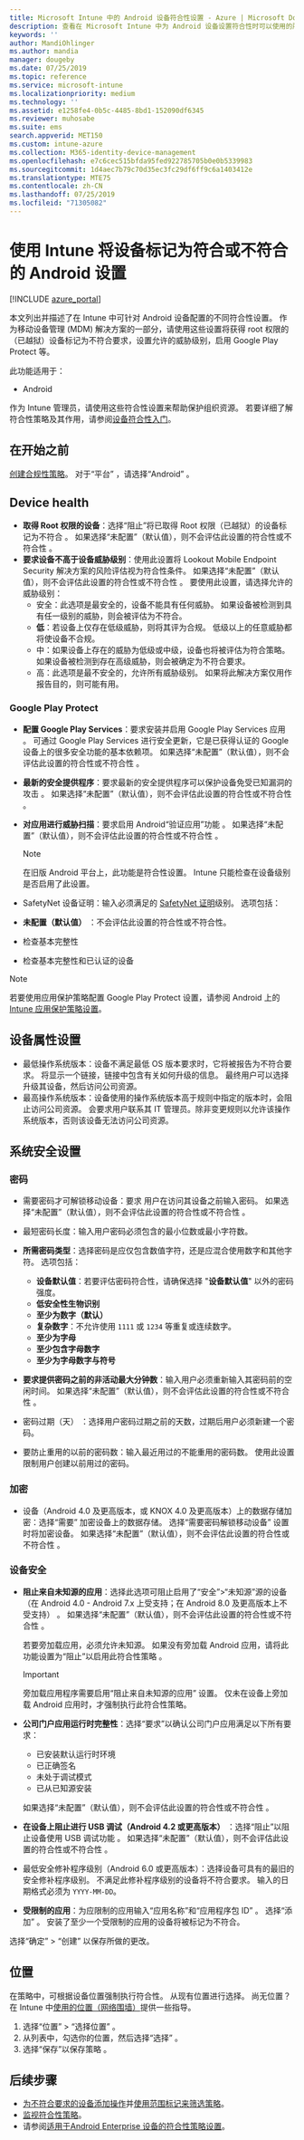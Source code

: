 ```yaml
---
title: Microsoft Intune 中的 Android 设备符合性设置 - Azure | Microsoft Docs
description: 查看在 Microsoft Intune 中为 Android 设备设置符合性时可以使用的所有设置的列表。 设置密码规则，选择最低或最高操作系统版本，限制特定应用，防止重复使用密码等。
keywords: ''
author: MandiOhlinger
ms.author: mandia
manager: dougeby
ms.date: 07/25/2019
ms.topic: reference
ms.service: microsoft-intune
ms.localizationpriority: medium
ms.technology: ''
ms.assetid: e1258fe4-0b5c-4485-8bd1-152090df6345
ms.reviewer: muhosabe
ms.suite: ems
search.appverid: MET150
ms.custom: intune-azure
ms.collection: M365-identity-device-management
ms.openlocfilehash: e7c6cec515bfda95fed922785705b0e0b5339983
ms.sourcegitcommit: 1d4aec7b79c70d35ec3fc29df6ff9c6a1403412e
ms.translationtype: MTE75
ms.contentlocale: zh-CN
ms.lasthandoff: 07/25/2019
ms.locfileid: "71305082"
---
```

# <a name="android-settings-to-mark-devices-as-compliant-or-not-compliant-using-intune"></a>使用 Intune 将设备标记为符合或不符合的 Android 设置

[!INCLUDE [azure_portal](./includes/azure_portal.md)]

本文列出并描述了在 Intune 中可针对 Android 设备配置的不同符合性设置。 作为移动设备管理 (MDM) 解决方案的一部分，请使用这些设置将获得 root 权限的（已越狱）设备标记为不符合要求，设置允许的威胁级别，启用 Google Play Protect 等。

此功能适用于：

- Android

作为 Intune 管理员，请使用这些符合性设置来帮助保护组织资源。 若要详细了解符合性策略及其作用，请参阅[设备符合性入门](device-compliance-get-started.md)。

## <a name="before-you-begin"></a>在开始之前

[创建合规性策略](create-compliance-policy.md#create-the-policy)。 对于“平台”  ，请选择“Android”  。

## <a name="device-health"></a>Device health

- **取得 Root 权限的设备**：选择“阻止”将已取得 Root 权限（已越狱）的设备标记为不符合  。 如果选择“未配置”（默认值），则不会评估此设置的符合性或不符合性  。
- **要求设备不高于设备威胁级别**：使用此设置将 Lookout Mobile Endpoint Security 解决方案的风险评估视为符合性条件。 如果选择“未配置”（默认值），则不会评估此设置的符合性或不符合性  。 要使用此设置，请选择允许的威胁级别：
  -  安全：此选项是最安全的，设备不能具有任何威胁。 如果设备被检测到具有任一级别的威胁，则会被评估为不符合。
  - **低**：若设备上仅存在低级威胁，则将其评为合规。 低级以上的任意威胁都将使设备不合规。
  -  中：如果设备上存在的威胁为低级或中级，设备也将被评估为符合策略。 如果设备被检测到存在高级威胁，则会被确定为不符合要求。
  -  高：此选项是最不安全的，允许所有威胁级别。 如果将此解决方案仅用作报告目的，则可能有用。

### <a name="google-play-protect"></a>Google Play Protect

- **配置 Google Play Services**：要求安装并启用 Google Play Services 应用  。 可通过 Google Play Services 进行安全更新，它是已获得认证的 Google 设备上的很多安全功能的基本依赖项。 如果选择“未配置”（默认值），则不会评估此设置的符合性或不符合性  。
- **最新的安全提供程序**：要求最新的安全提供程序可以保护设备免受已知漏洞的攻击  。 如果选择“未配置”（默认值），则不会评估此设置的符合性或不符合性  。
- **对应用进行威胁扫描**：要求启用 Android“验证应用”功能   。 如果选择“未配置”（默认值），则不会评估此设置的符合性或不符合性  。

  > [!NOTE]
  > 在旧版 Android 平台上，此功能是符合性设置。 Intune 只能检查在设备级别是否启用了此设置。

-  SafetyNet 设备证明：输入必须满足的 [SafetyNet 证明](https://developer.android.com/training/safetynet/attestation.html)级别。 选项包括：
  - **未配置（默认值）** ：不会评估此设置的符合性或不符合性。
  - 检查基本完整性 
  - 检查基本完整性和已认证的设备 

> [!NOTE]
> 若要使用应用保护策略配置 Google Play Protect 设置，请参阅 Android 上的 [Intune 应用保护策略设置](app-protection-policy-settings-android.md#conditional-launch)。

## <a name="device-property-settings"></a>设备属性设置

-  最低操作系统版本：设备不满足最低 OS 版本要求时，它将被报告为不符合要求。 将显示一个链接，链接中包含有关如何升级的信息。 最终用户可以选择升级其设备，然后访问公司资源。
-  最高操作系统版本：设备使用的操作系统版本高于规则中指定的版本时，会阻止访问公司资源。 会要求用户联系其 IT 管理员。除非变更规则以允许该操作系统版本，否则该设备无法访问公司资源。

## <a name="system-security-settings"></a>系统安全设置

### <a name="password"></a>密码

-  需要密码才可解锁移动设备：要求  用户在访问其设备之前输入密码。 如果选择“未配置”（默认值），则不会评估此设置的符合性或不符合性  。
-  最短密码长度：输入用户密码必须包含的最小位数或最小字符数。
- **所需密码类型**：选择密码是应仅包含数值字符，还是应混合使用数字和其他字符。 选项包括：
  - **设备默认值**：若要评估密码符合性，请确保选择 "**设备默认值**" 以外的密码强度。
  - **低安全性生物识别**
  - **至少为数字（默认）**
  - **复杂数字**：不允许使用 `1111` 或 `1234` 等重复或连续数字。
  - **至少为字母** 
  - **至少包含字母数字**
  - **至少为字母数字与符号**

- **要求提供密码之前的非活动最大分钟数**：输入用户必须重新输入其密码前的空闲时间。 如果选择“未配置”（默认值），则不会评估此设置的符合性或不符合性  。
- 密码过期（天）  ：选择用户密码过期之前的天数，过期后用户必须新建一个密码。
-  要防止重用的以前的密码数：输入最近用过的不能重用的密码数。 使用此设置限制用户创建以前用过的密码。

### <a name="encryption"></a>加密

-  设备（Android 4.0 及更高版本，或 KNOX 4.0 及更高版本）上的数据存储加密：选择“需要”  加密设备上的数据存储。 选择“需要密码解锁移动设备”  设置时将加密设备。 如果选择“未配置”（默认值），则不会评估此设置的符合性或不符合性  。

### <a name="device-security"></a>设备安全

- **阻止来自未知源的应用**：选择此选项可阻止启用了“安全”>“未知源”源的设备（在 Android 4.0 - Android 7.x 上受支持；在 Android 8.0 及更高版本上不受支持）  。 如果选择“未配置”（默认值），则不会评估此设置的符合性或不符合性  。

  若要旁加载应用，必须允许未知源。 如果没有旁加载 Android 应用，请将此功能设置为“阻止”以启用此符合性策略  。 

  > [!IMPORTANT]
  > 旁加载应用程序需要启用“阻止来自未知源的应用”  设置。 仅未在设备上旁加载 Android 应用时，才强制执行此符合性策略。

- **公司门户应用运行时完整性**：选择“要求”以确认公司门户应用满足以下所有要求： 

  - 已安装默认运行时环境
  - 已正确签名
  - 未处于调试模式
  - 已从已知源安装

  如果选择“未配置”（默认值），则不会评估此设置的符合性或不符合性  。

- **在设备上阻止进行 USB 调试（Android 4.2 或更高版本）** ：选择“阻止”以阻止设备使用 USB 调试功能  。 如果选择“未配置”（默认值），则不会评估此设置的符合性或不符合性  。
-  最低安全修补程序级别（Android 6.0 或更高版本）：选择设备可具有的最旧的安全修补程序级别。 不满足此修补程序级别的设备将不符合要求。 输入的日期格式必须为 `YYYY-MM-DD`。
- **受限制的应用**：为应限制的应用输入“应用名称”和“应用程序包 ID”   。 选择“添加”  。 安装了至少一个受限制的应用的设备将被标记为不符合。

选择“确定”   > “创建”  以保存所做的更改。

## <a name="locations"></a>位置

在策略中，可根据设备位置强制执行符合性。 从现有位置进行选择。 尚无位置？ 在 Intune 中[使用的位置（网络围墙）](use-network-locations.md)提供一些指导。

1. 选择“位置” > “选择位置”   。
2. 从列表中，勾选你的位置，然后选择“选择”  。
3. 选择“保存”以保存策略  。

## <a name="next-steps"></a>后续步骤

- [为不符合要求的设备添加操作](actions-for-noncompliance.md)并[使用范围标记来筛选策略](scope-tags.md)。
- [监视符合性策略](compliance-policy-monitor.md)。
- 请参阅[适用于Android Enterprise 设备的符合性策略设置](compliance-policy-create-android-for-work.md)。
